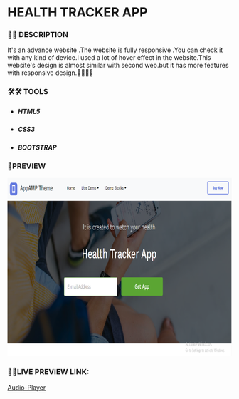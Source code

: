 # HEALTH TRACKER APP

<h3> 📝📝 DESCRIPTION</h3>
  
<p>It's an advance website .The website is fully responsive .You can check it with any kind of device.I used a lot of hover effect in the website.This website's design is almost similar with second web.but it has more features with responsive design.🙆‍♂️🙆‍♂️</p>

<h3>🛠🛠 TOOLS</h3>
<ul>
  <li><h5>HTML5</h5></li>
  <li><h5>CSS3</h5></li>
  <li><h5>BOOTSTRAP</h5></li>
</ul>
  
### 🎨PREVIEW 
<img src="img/third.png" height="400" width="1200"/>

 <h3>🔗🔗LIVE PREVIEW LINK:</h3>

<a href="https://sohaghossainpappu.github.io/JavaScript/Audio-Player/">Audio-Player</a>
